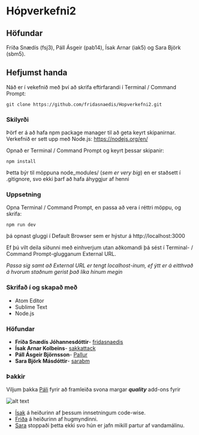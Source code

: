 # Hópverkefni2
## Höfundar
Fríða Snædís (fsj3), Páll Ásgeir (pab14), Ísak Arnar (iak5) og Sara Björk (sbm5).

## Hefjumst handa

Náð er í vekefnið með því að skrifa eftirfarandi í Terminal / Command Prompt:

```
git clone https://github.com/fridasnaedis/Hopverkefni2.git
```

### Skilyrði

Þörf er á að hafa npm package manager til að geta keyrt skipanirnar.
Verkefnið er sett upp með Node.js: https://nodejs.org/en/

Opnað er Terminal /  Command Prompt og keyrt þessar skipanir:

```
npm install
```

Þetta býr til möppuna node_modules/ (_sem er very big_) en er staðsett í .gitignore, svo ekki þarf að hafa áhyggjur af henni

### Uppsetning

Opna Terminal / Command Prompt, en passa að vera í réttri möppu, og skrifa:

```
npm run dev
```

þá opnast gluggi í Default Browser sem er hýstur á http://localhost:3000

Ef þú vilt deila síðunni með einhverjum utan aðkomandi þá sést í Terminal- / Command Prompt-glugganum External URL.

  _Passa sig samt að External URL er tengt localhost-inum, ef ýtt er á eitthvað á hvorum staðnum gerist það líka hinum megin_


### Skrifað í og skapað með

* Atom Editor
* Sublime Text
* Node.js

### Höfundar

* **Fríða Snædís Jóhannesdóttir**- [fridasnaedis](https://github.com/fridasnaedis)
* **Ísak Arnar Kolbeins**- [sakkattack](https://github.com/sakkattack)
* **Páll Ásgeir Björnsson**- [Pallur](https://github.com/Pallur)
* **Sara Björk Másdóttir**- [sarabm](https://github.com/sarabm)

### Þakkir

Viljum þakka [Páli](https://www.facebook.com/pall.a.bjornsson) fyrir að framleiða svona margar **_quality_** add-ons fyrir

![alt text](https://raw.githubusercontent.com/Pallur/remote-test/master/pallflix.PNG "Pallflix")

* [Ísak](https://raw.githubusercontent.com/Pallur/remote-test/master/sakks.PNG) á heiðurinn af þessum innsetningum code-wise.
* [Friða](https://www.facebook.com/fridasnaedis) á heiðurinn af hugmyndinni.
* [Sara](https://www.facebook.com/sara.marsdottir) stoppaði þetta ekki svo hún er jafn mikill partur af vandamálinu.
